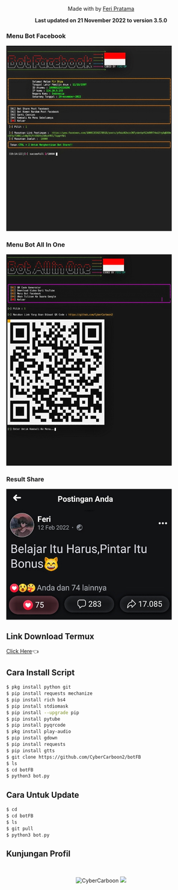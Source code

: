 <p align="center">
  Made with  by <a href="https://github.com/CyberCarboon2">Feri Pratama</a>
</p>
<p align="center">
 <b>Last updated on 21 November 2022 to version 3.5.0</b>


### Menu Bot Facebook
 <img src="https://github.com/CyberCarboon2/FileServer/blob/main/BotFacebook.jpg" width="440" title="Menu" alt="Menu">
</p>

### Menu Bot All In One 
 <img src="https://github.com/CyberCarboon2/FileServer/blob/main/BotAllInOne.jpg" width="440" title="menu" alt="BotAllInOne">

### Result Share
 <img src="https://github.com/CyberCarboon/botFB/blob/main/hasil.jpg" width="440" title="Hasil" alt="Hasil">
</p>

## Link Download Termux
[Click Here](https://f-droid.org/repo/com.termux_118.apk)👈
## Cara Install Script
```bash
$ pkg install python git
$ pip install requests mechanize
$ pip install rich bs4
$ pip install stdiomask
$ pip install --upgrade pip
$ pip install pytube
$ pip install pyqrcode
$ pkg install play-audio
$ pip install gdown
$ pip install requests
$ pip install gtts
$ git clone https://github.com/CyberCarboon2/botFB
$ ls
$ cd botFB
$ python3 bot.py
```
## Cara Untuk Update 
```php
$ cd
$ cd botFB
$ ls
$ git pull
$ python3 bot.py
```
## Kunjungan Profil
<br><p align='center'><img src="https://komarev.com/ghpvc/?username=CyberCarboon2&label=Total%20Profile%20Visitor&color=071A2C&style=for-the-badge" alt="CyberCarboon" />
<a href="https://api.daily.dev/get?r=CyberCarboon2"><img src="https://opencollective.com/vuejs/contributors.svg?width=900" /></a>
<p align='center'><a href="https://api.daily.dev/get?r=CyberCarboon2">
<p align="center">
